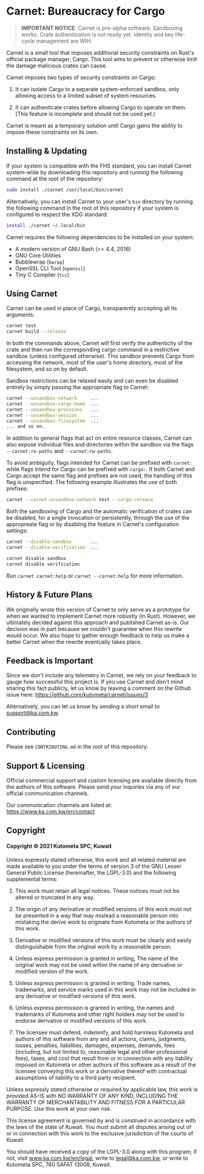 # Carnet: Bureaucracy for Cargo

> **IMPORTANT NOTICE**:   Carnet is pre-alpha software. Sandboxing works. 
> Crate authentication is not ready yet. Identity and key 
> life-cycle management are WIH.

Carnet is a small tool that imposes additional security constraints 
on Rust's official package manager, Cargo. This tool aims to prevent 
or otherwise limit the damage malicious crates can cause. 
                     
Carnet imposes two types of security constraints on Cargo:
    
1. It can isolate Cargo to a separate system-enforced 
   sandbox, only allowing access to a limited subset of 
   system resources.

2. It can authenticate crates before allowing Cargo to 
   operate on them. (This feature is incomplete and should 
   not be used yet.)

Carnet is meant as a temporary solution until Cargo gains the ability to 
impose these constraints on its own.

## Installing & Updating

If your system is compatible with the FHS standard, you can install 
Carnet system-wide by downloading this repository and running the 
following command at the root of the repository: 


```sh
sudo install ./carnet /usr/local/bin/carnet
```

Alternatively, you can install Carnet to your user's `bin` directory
by running the following command in the root of this repository if 
your system is configured to respect the XDG standard:

```sh
install ./carnet ~/.local/bin
```

Carnet requires the following dependencies to be installed on your 
system:

- A modern version of GNU Bash (>= 4.4, 2016)
- GNU Core Utilities
- Bubblewrap (`bwrap`)
- OpenSSL CLI Tool (`openssl`)
- Tiny C Compiler (`tcc`)


## Using Carnet 
    
Carnet can be used in place of Cargo, transparently accepting all
its arguments:

```sh
carnet test
carnet build --release
```

In both the commands above, Carnet will first verify the 
authenticity of the crate and then run the corresponding cargo 
command in a restrictive sandbox (unless configured otherwise). 
This sandbox prevents Cargo from accessing the network, most of 
the user's home directory, most of the filesystem, and so on 
by default.

Sandbox restrictions can be relaxed easily and can even be disabled
entirely by simply passing the appropriate flag to Carnet:

```sh
carnet --unsandbox-network     ...
carnet --unsandbox-cargo-home  ...
carnet --unsandbox-processes   ...
carnet --unsandbox-session     ...
carnet --unsandbox-filesystem  ...
... and so on.
```

In addition to general flags that act on entire resource classes,
Carnet can also expose individual files and directories within 
the sandbox via the flags `--carnet:ro-paths` and 
`--carnet:rw-paths`.

To avoid ambiguity, flags intended for Carnet can be prefixed 
with `carnet:` while flags intend for Cargo can be prefixed with 
`cargo:`. If both Carnet and Cargo accept the same flag and 
prefixes are not used, the handling of this flag is unspecified. 
The following example illustrates the use of both prefixes:

```sh
carnet --carnet:unsandbox-network test --cargo:release
```

Both the sandboxing of Cargo and the automatic verification of crates 
can be disabled, for a single invocation or persistently, through the 
use of the appropreate flag or by disabling the feature in Carnet's 
configuration settings:

```sh
carnet --disable-sandbox       ...
carnet --disable-verification  ...

carnet disable sandbox
carnet disable verification
```

Run `carnet carnet:help` or `carnet --carnet:help` for more 
information.


## History & Future Plans

We originally wrote this version of Carnet to only serve as a 
prototype for when we wanted to implement Carnet more robustly 
(in Rust). However, we ultimately decided against this approach and 
published Carnet as-is. Our decision was in part because we couldn't 
guarantee when this rewrite would occur. We also hope to gather 
enough feedback to help us make a better Carnet when the rewrite 
eventually takes place.


## Feedback is Important

Since we don't include any telemetry in Carnet, we rely on your 
feedback to gauge how successful this project is. If you use Carnet 
and don't mind sharing this fact publicly, let us know by leaving a 
comment on the Github issue here: 
https://github.com/kutometa/carnet/issues/3

Alternatively, you can let us know by sending a short email to 
support@ka.com.kw.


## Contributing

Please see `CONTRIBUTING.md` in the root of this repository.

    
## Support & Licensing

Official commercial support and custom licensing are available 
directly from the authors of this software. Please send your 
inquiries via any of our official communication channels. 

Our communication channels are listed at: 
https://www.ka.com.kw/en/contact


## Copyright

#### Copyright © 2021 Kutometa SPC, Kuwait

Unless expressly stated otherwise, this work and all related material 
are made available to you under the terms of version 3 of the GNU
Lesser General Public License (hereinafter, the LGPL-3.0) and the
following supplemental terms:

1. This work must retain all legal notices. These notices must 
   not be altered or truncated in any way.

2. The origin of any derivative or modified versions of this work
   must not be presented in a way that may mislead a reasonable 
   person into mistaking the derive work to originate from Kutometa 
   or the authors of this work.

3. Derivative or modified versions of this work must be clearly 
   and easily distinguishable from the original work by a 
   reasonable person.
   
4. Unless express permission is granted in writing, The name of 
   the original work may not be used within the name of any 
   derivative or modified version of the work.

5. Unless express permission is granted in writing, Trade names, 
   trademarks, and service marks used in this work may not be 
   included in any derivative or modified versions of this work.
   
6. Unless express permission is granted in writing, the names and
   trademarks of Kutometa and other right holders may not be used
   to endorse derivative or modified versions of this work.

7. The licensee must defend, indemnify, and hold harmless 
   Kutometa and authors of this software from any and all 
   actions, claims, judgments, losses, penalties, liabilities, 
   damages, expenses, demands, fees (including, but not limited 
   to, reasonable legal and other professional fees), taxes, and 
   cost that result from or in connection with any liability 
   imposed on Kutometa or other authors of this software as a 
   result of the licensee conveying this work or a derivative 
   thereof with contractual assumptions of liability to a third 
   party recipient.

Unless expressly stated otherwise or required by applicable law, 
this work is provided AS-IS with NO WARRANTY OF ANY KIND, 
INCLUDING  THE  WARRANTY  OF MERCHANTABILITY AND FITNESS FOR A
PARTICULAR PURPOSE. Use this work at your own risk.

This license agreement is governed by and is construed in accordance 
with the laws of the state of Kuwait. You must submit all disputes 
arising out of or in connection with this work to the exclusive 
jurisdiction of the courts of Kuwait.

You should have received a copy of the LGPL-3.0 along with this 
program; if not, visit www.ka.com.kw/en/legal, write to 
legal@ka.com.kw, or write to Kutometa SPC, 760 SAFAT 13008, Kuwait.

